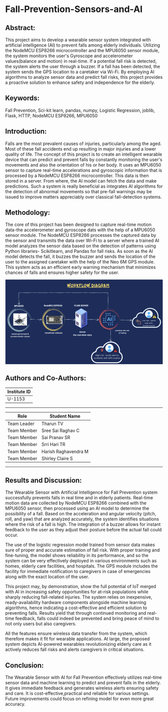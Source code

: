 # Fall-Prevention-Sensors-and-AI

## Abstract:

This project aims to develop a wearable sensor system integrated with artificial intelligence (AI) to prevent falls among elderly individuals. Utilizing the NodeMCU ESP8266 microcontroller and the MPU6050 sensor module, the system monitors the user's Gyroscope and accelerometer values(balance and motion) in real-time. If a potential fall risk is detected, the system alerts the user through a buzzer. If a fall has been detected, the system sends the GPS location to a caretaker via Wi-Fi. By employing AI algorithms to analyze sensor data and predict fall risks, this project provides a proactive solution to enhance safety and independence for the elderly.

## Keywords:

Fall Prevention, Sci-kit learn, pandas, numpy, Logistic Regression, joblib, Flask, HTTP, NodeMCU ESP8266, MPU6050

## Introduction:
Falls are the most prevalent causes of injuries, particularly among the aged. Most of these fall accidents end up resulting in major injuries and a lower quality of life. The concept of this project is to create an intelligent wearable device that can predict and prevent falls by constantly monitoring the user's movements and also the orientation of his or her body. It uses an MPU6050 sensor to capture real-time accelerations and gyroscopic information that is processed by a NodeMCU ESP8266 microcontroller. This data is then stored in a server. From where, the AI model can fetch the data and make predictions. Such a system is really beneficial as integrates AI algorithms for the detection of abnormal movements so that pre-fall warnings may be issued to improve matters appreciably over classical fall-detection systems.

## Methodology:
The core of this project has been designed to capture real-time motion data-the accelerometer and gyroscope dats with the help of a MPU6050 sensor module. The NodeMCU ESP8266 processes the captured data by the sensor and transmits the data over Wi-Fi to a server where a trained AI model analyzes the sensor data based on the detection of patterns using Python libraries- Scikitlearn, and Pandas for fall risks. As soon as the AI model detects the fall, it buzzes the buzzer and sends the location of the user to the assigned caretaker with the help of the Neo 6M GPS module. This system acts as an efficient early warning mechanism that minimizes chances of falls and ensures higher safety for the user.

![Workflow](https://github.com/Srsp-coder/Fall-Prevention-Sensors-and-AI/blob/main/images/workflow.jpg?raw=true)

## Authors and Co-Authors:
|Institute ID|
|------------|
|U-1153|
---

| Role                | Student Name      |
| ------------------- | ----------------- |
|     Team Leader     | Tharun TV         |
| Team Member         | Sree Sai Raghav C |
| Team Member         | Sai Pranav SR     |
| Team Member         | Srri Hari TR      |
| Team Member         |Harish Raghavendra M|
| Team Member         |Shirley Claire S   |

--- 

## Results and Discussion:
The Wearable Sensor with Artificial Intelligence for Fall Prevention system successfully prevents falls in real time and in elderly patients. Real-time motion data are collected by NodeMCU ESP8266 combined with the MPU6050 sensor, then processed using an AI model to determine the possibility of a fall. Based on the acceleration and angular velocity (pitch, roll, and yaw) that are analyzed accurately, the system identifies situations where the risk of a fall is high. The integration of a buzzer allows for instant feedback to the user as they adjust their posture before the actual fall could occur.

The use of the logistic regression model trained from sensor data makes sure of proper and accurate estimation of fall risk. With proper training and fine-tuning, the model shows reliability in its performance, and so the system can be very effectively deployed in various environments such as homes, elderly care facilities, and hospitals. The GPS module includes the facility for immediate notification to caregivers in case of emergencies along with the exact location of the user.

This project may, by demonstration, show the full potential of IoT merged with AI in increasing safety opportunities for at-risk populations while sharply reducing fall-related injuries. The system relies on inexpensive, ready-availability hardware components alongside machine learning algorithms, hence indicating a cost-effective and efficient solution to preventing falls. Results yield that through continued monitoring and real-time feedback, falls could indeed be prevented and bring peace of mind to not only users but also caregivers.

All the features ensure wireless data transfer from the system, which therefore makes it fit for wearable applications. At large, the proposed system depicts AI-powered wearables revolutionizing elderly care as it actively reduces fall risks and alerts caregivers in critical situations.

## Conclusion:
The Wearable Sensor with AI for Fall Prevention effectively utilizes real-time sensor data and machine learning to predict and prevent falls in the elderly. It gives immediate feedback and generates wireless alerts ensuring safety and care. It is cost-effective,practical and reliable for various settings. Future improvements could focus on refining model for even more great accuracy.
